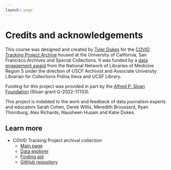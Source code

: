 ```yaml
---
layout: page
---
```


# Credits and acknowledgements

This course was designed and created by [Tyler Dukes](http://mtdukes.com/) for the [COVID Tracking Project Archive](https://www.library.ucsf.edu/archives/covid-19-pandemic/the-covid-tracking-project-archive/) housed at the University of California, San Francisco Archives and Special Collections. It was funded by a [data engagement award](https://www.nnlm.gov/about/regions/region5) from the National Network of Libraries of Medicine Region 5 under the direction of USCF Archivist and Associate University Librarian for Collections Polina Ilieva and UCSF Library.

Funding for this project was provided in part by the [Alfred P. Sloan Foundation](https://sloan.org/) (Sloan grant G-2022-17133).

This project is indebted to the work and feedback of data journalism experts and educators Sarah Cohen, Derek Willis, Meredith Broussard, Ryan Thornburg, Alex Richards, Nausheen Husain and Katie Dukes.

## Learn more

* COVID Tracking Project archival collection
	* [Main page](https://www.library.ucsf.edu/archives/covid-19-pandemic/the-covid-tracking-project-archive/)
	* [Data explorer](https://explore.covidtracking.com/)
	* [Finding aid](https://oac.cdlib.org/findaid/ark:/13030/c8cc17ft/)
	* [GitHub repository](https://github.com/ctp-archive)